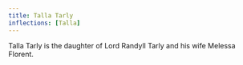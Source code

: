 ```yaml
---
title: Talla Tarly
inflections: [Talla]
---
```


Talla Tarly is the daughter of Lord Randyll Tarly and his wife Melessa Florent.


